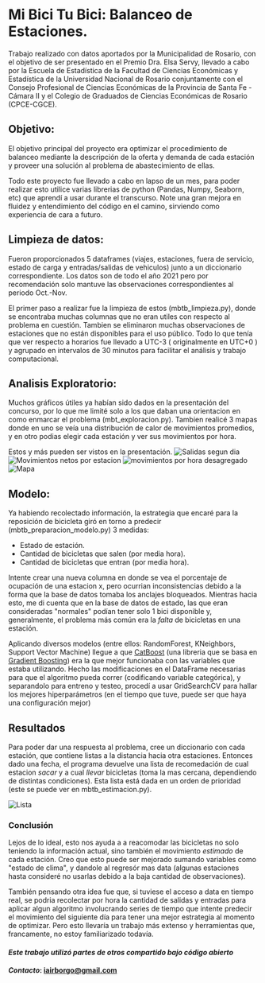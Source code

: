 # Mi Bici Tu Bici: Balanceo de Estaciones.

Trabajo realizado con datos aportados por la Municipalidad de Rosario, con el objetivo de ser presentado en el Premio Dra. Elsa Servy, llevado a cabo por la Escuela de Estadística de la Facultad de Ciencias Económicas y Estadística de la Universidad Nacional de Rosario conjuntamente con el Consejo Profesional de Ciencias Económicas de la Provincia de Santa Fe - Cámara II y el Colegio de Graduados de Ciencias Económicas de Rosario (CPCE-CGCE).

## Objetivo:

El objetivo principal del proyecto era optimizar el procedimiento de balanceo mediante la descripción de la oferta y demanda de cada estación y proveer una solución al problema de abastecimiento de ellas.

Todo este proyecto fue llevado a cabo en lapso de un mes, para poder realizar esto utilice varias librerias de python (Pandas, Numpy, Seaborn, etc) que aprendí a usar durante el transcurso. Note una gran mejora en fluidez y entendimiento del código en el camino, sirviendo como experiencia de cara a futuro.

## Limpieza de datos:

Fueron proporcionados 5 dataframes (viajes, estaciones, fuera de servicio, estado de carga y entradas/salidas de vehiculos) junto a un diccionario correspondiente. Los datos son de todo el año 2021 pero por recomendación solo mantuve las observaciones correspondientes al periodo Oct.-Nov.

El primer paso a realizar fue la limpieza de estos (mbtb_limpieza.py), donde se encontraba muchas columnas que no eran utiles con respecto al problema en cuestión.
Tambien se eliminaron muchas observaciones de estaciones que no están disponibles para el uso público. 
Todo lo que tenía que ver respecto a horarios fue llevado a UTC-3 ( originalmente en UTC+0 ) y agrupado en intervalos de 30 minutos para facilitar el análisis y trabajo computacional.

## Analisis Exploratorio:

Muchos gráficos útiles ya habían sido dados en la presentación del concurso, por lo que me limité solo a los que daban una orientacion en como enmarcar el problema (mbt_exploracion.py). Tambien realicé 3 mapas donde en uno se veía una distribución de calor de movimientos promedios, y en otro podias elegir cada estación y ver sus movimientos por hora.

Estos y más pueden ser vistos en la presentación.
![Salidas segun dia](https://user-images.githubusercontent.com/105130558/167307979-ed5c6bd4-2728-47a2-961d-14726ac18e34.png)
![Movimientos netos por estacion](https://user-images.githubusercontent.com/105130558/167308001-41c7f7bf-6c3f-44ed-af0a-aeb8211256ac.png)
![movimientos por hora desagregado](https://user-images.githubusercontent.com/105130558/167308002-38e9feee-2ae3-40d8-a328-6883bc2af053.png)
![Mapa](https://user-images.githubusercontent.com/105130558/167308314-cfe55d84-60cc-40ad-abf7-ba2a1d1d1dbe.png)

## Modelo:

Ya habiendo recolectado información, la estrategia que encaré para la reposición de bicicleta giró en torno a  predecir (mbtb_preparacion_modelo.py) 3 medidas:
- Estado de estación.
- Cantidad de bicicletas que salen (por media hora).
- Cantidad de bicicletas que entran (por media hora).

Intente crear una nueva columna en donde se vea el porcentaje de ocupación de una estacion x, pero ocurrian inconsistencias debido a la forma que la base de datos tomaba los anclajes bloqueados. Mientras hacia esto, me di cuenta que en la base de datos de estado, las que eran consideradas "normales" podían tener solo 1 bici disponible y, generalmente, el problema más común era la *falta* de bicicletas en una estación.

Aplicando diversos  modelos (entre ellos: RandomForest, KNeighbors, Support Vector Machine) llegue a que [CatBoost](https://en.wikipedia.org/wiki/Catboost) (una libreria que se basa en [Gradient Boosting](https://en.wikipedia.org/wiki/Gradient_boosting)) era la que mejor funcionaba con las variables que estaba utilizando.
Hecho las modificaciones en el DataFrame necesarias para que el algoritmo pueda correr (codificando variable categórica), y separandolo para entreno y testeo, procedí a usar GridSearchCV para hallar los mejores hiperparámetros (en el tiempo que tuve, puede ser que haya una configuración mejor)

## Resultados

Para poder dar una respuesta al problema, cree un diccionario con cada estación, que contiene listas a la distancia hacia otra estaciones.
Entonces dado una fecha,  el programa devuelve una lista de recomedación de cual estacion *sacar* y a cual *llevar* bicicletas (toma la mas cercana, dependiendo de distintas condiciones). Esta lista está dada en un orden de prioridad (este se puede ver en mbtb_estimacion.py).

![Lista](https://user-images.githubusercontent.com/105130558/167309198-c3a920be-4929-4fbb-9ca1-e2d87d926b33.png)


### Conclusión

Lejos de lo ideal, esto nos ayuda a a reacomodar las bicicletas no solo teniendo la información actual, sino también el movimiento *estimado* de cada estación. Creo que esto puede ser mejorado sumando variables como "estado de clima", y dandole al regresór mas data (algunas estaciones hasta consideré no usarlas debido a la baja cantidad de observaciones).

También pensando otra idea fue que, si tuviese el acceso a data en tiempo real, se podria recolectar por hora la cantidad de salidas y entradas para aplicar algun algoritmo involucrando series de tiempo que intente predecir el movimiento del siguiente día para tener una mejor estrategia al momento de optimizar. Pero esto llevaría un trabajo más extenso y herramientas que, francamente, no estoy familiarizado todavía.



#### ***Este trabajo utilizó partes de otros compartido bajo código abierto***
#### ***Contacto***: iairborgo@gmail.com

